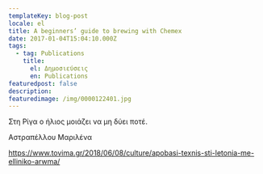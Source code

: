 ```yaml
---
templateKey: blog-post
locale: el
title: A beginners’ guide to brewing with Chemex
date: 2017-01-04T15:04:10.000Z
tags:
  - tag: Publications
    title:
      el: Δημοσιεύσεις
      en: Publications
featuredpost: false
description:
featuredimage: /img/0000122401.jpg
---
```

Στη Ρίγα ο ήλιος μοιάζει να μη δύει ποτέ.

Αστραπέλλου Μαριλένα

https://www.tovima.gr/2018/06/08/culture/apobasi-texnis-sti-letonia-me-elliniko-arwma/